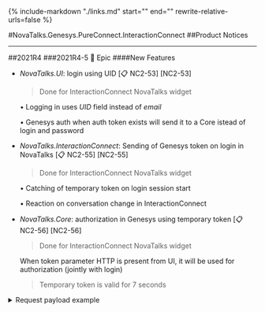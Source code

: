 {%
   include-markdown "./links.md"
   start="<!--tasklink-start-->"
   end="<!--tasklink-end-->"
   rewrite-relative-urls=false
%}

#NovaTalks.Genesys.PureConnect.InteractionConnect
##Product Notices
***
##2021R4
###2021R4-5 :briefcase: Epic
####New Features
- *NovaTalks.UI*: login using UID [:clipboard: NC2-53] [NC2-53]

	> Done for InteractionConnect NovaTalks widget

	• Logging in uses *UID* field instead of *email*

	• Genesys auth when auth token exists will send it to a Core istead of login and password

- *NovaTalks.InteractionConnect*: Sending of Genesys token on login in NovaTalks [:clipboard: NC2-55] [NC2-55]

	> Done for InteractionConnect NovaTalks widget

	• Catching of temporary token on login session start

	• Reaction on conversation change in InteractionConnect

- *NovaTalks.Core*: authorization in Genesys using temporary token [:clipboard: NC2-56] [NC2-56]

	> Done for InteractionConnect NovaTalks widget
	
	When token parameter HTTP is present from UI, it will be used for authorization (jointly with login)

	> Temporary token is valid for 7 seconds
	
<details><summary>Request payload example</summary>
<p>
```
{
"username": "1000",
"authToken": "VDEwMDBYCUNoYXQgQXV0aFgkOThjYWRkZjEtYzEyYy00NzcwLWFlMWUtZDEzY2FhYzk1MTUxWAwzNy43My4xNjcuNDdYJGQxOTAxZjY1LTQ2OWItNGZjNi1iMzUwLTE3ZDU5OTYxNWQ4OQ==",
"authTokenSourceSession": "3316227001",
"authTokenSeed": "d1901f65-469b-4fc6-b350-17d599615d89",
"applicationName": 'Chat Auth'
}

• authToken - token received from Genesys
• authTokenSourceSession - Genesys session ID which is used for token generation
• authTokenSeed - authTokenSeed which is used in token generation request
```
</p>
</details>

- *NovaTalks.UI*,*NovaTalks.Core*: UI adaptation to work with solitary Engine [:clipboard: NC2-57] [NC2-57]
	

	- **NovaTalks.UI**:

		• login with "Genesys Settings" not checked in.
	
		> When it is not checked in and it is Genesys auth, then "No Station" option will be choosen by default

		• user Activation\Deactivation 

		• provider on Profile and Agents pages

		• user edditing for administrators

		• administrator creation (all providers, except genesys)

		• agent creation (only with genesys provider)

	- **NovaTalks.Engine**:

		• added provider on agents' synchronization

		• deleted custom attribute {"genesysSync": true} on agents' synchronization

####Bug Fixes
- none
***


###2021R4-3 :briefcase: Epic
####New Features
- *NovaTalks.ChatProxy*: ChatProxy :material-arrow-right: ChatWoot connector [:clipboard: NC2-26] [NC2-26]

- *Nova.Chats*: UI extension [:clipboard: NC2-27] [NC2-27]

	- **Logo**:

		Logo icon: on Login and Dashboard pages

	- **Left sidebar**:

		Conversations tab

	- **op right pannel**:

		Icon: add "..." button to entry Settings

	- **Account settings fields**:

		Image: editable

		Full Name: non-editable

		Display Name: editable

		Email Address: non-editable

		Language: editable (only administrator)
	
	> Administrator changes system language for himself and his created agents

- *NovaTalks.Core*: CRUD methods for Agents [:clipboard: NC2-34] [NC2-34]

	• Login: check if "cofirmed_at" != NULL

	> api/v1/accounts/accountId/agents/agentId/login

	• Delete: set "cofirmed_at" to NULL

	> api/v1/accounts/accountId/agents/agentId/delete

	• Activate: activate Agent

	> api/v1/accounts/accountId/agents/agentId/activate

	• Deactivate: deactivate Agent

	> api/v1/accounts/accountId/agents/agentId/deactivate

	• PermanentDelete: delete Agent

	> api/v1/accounts/accountId/agents/agentId/permanentDelete

- *Nova.Chats*: BotAgent development [:clipboard: NC2-32] [NC2-32] (The task has been extended with [:clipboard: NOV-299] [NOV-299])

	- **Implementation specifics**:

		• BotAgent is a system agent
	
		• Realized as an additional Nova.Chats View in the agent workplace
	
		• Agent's credentials in Widget are the same as in workplace
	
		• Synchronization of actions made in widget and workplace
	
		> actions with conversations: pickup, disconnect, transfer 
	
		> agent's statuses: online, busy, offline
	
		• Telegram plus BotAgent: works without problems on API Inbox
	
		• Telegram Inbox plus buttons: doest not have integrated buttons 
	
		• Website Inbox plus buttons: widget uses his own endpoints (api/v1/widget) to send messages to ChatWoot

		• Rich Media are visible in agent's workplace as a title without buttons
	
		• Only one bot per inbox

		• "transfer" word transfers on operators' team
	
		> default behaviour, if client didn't specify team's or agent's name
	
		> transfer on agent or team can be initiated at any time

	- **Rich Media payloads available in ChatWoot**:

		• "input_select": same as "quick replies" or "inline-buttons" in BotFlow
	
		• "cards": same as "generic-template" in BotFlow
	
		> buttons can be added to the "card", but Web Widget would not react to them

		• "input_email": in BotFlow conform to text message asking to enter Email
	
		> renders as a field to enter Email value in Web Widget 
	
		• "article": same as "inline-button" (type: url) or "rich-link" in BotFlow

	> Inbox webhook will receive events with "content_type" and "content_attributes"

####Bug Fixes
- *Nova.Chats*: UI [:clipboard: NC2-39] [NC2-39]

	• UI: hidden "Notifications" icon (bell)

	• UI: buttons intersection in Russian locale

	• User Sync: added Genesys user attribute to synchronized users 

	• User Sync: synchronized users are added to Inbox
  
	> configuration has "apiInboxId" which tie created user to Inbox

	• User Sync: all users synchronized as agents
  
	> no relation to roles, only on "NovaTalks.sync": "true" attribute value

	• Admin UI: force Genesys user synchronization button

	• Admin UI: shows in "Agents" menu - "Provider" column if user is local or synchronized from Genesys

	• Admin UI: restriction on Genesys users edititng, only deletion

	• Admin UI: local administrators can change password and not reset password

	• User UI: "Change Password" option changes password Genesys (agents) or locally (administrators)

	• User UI: shows in "Profile Settings" - "Provider" if it is Genesys or local user

- *Nova.Chats*: UI [:clipboard: NC2-41] [NC2-41]

	- Genesys station droplist choose option (active only with Genesys Settings checkbox checked)
		
		• No Station
	
		• Workstation
	
		• Remote Workstation
	
		• Remote Number
	
	- Dashboard redirect on zero conversations

	- Genesys-ChatWoot mapping
		
		• config has "online" and "busy" statuses mapping

<details><summary>Envirounment variables in config</summary>
<p>

```		
SERVER_HOST=0.0.0.0
SERVER_PORT=3001
RUBY_HOST=http://srv-captain--novachats2-demo-chatwoot-web:3000
GENESYS_HOST=https://pureconnect.demo.novait.com.ua/api/192.168.124.160
NOVA_CHATS_ENGINE_HOST=http://srv-captain--novachats2-demo-engine:3000
NOVA_CHATS_PURECONNECT_CONNECTOR=http://srv-captain--novachats2-demo-pureconnect-connector:8000
GENESYS_STATUS_ONLINE=Available
GENESYS_STATUS_BUSY=Do Not disturb

GENESYS_STATUS_ONLINE and GENESYS_STATUS_BUSY - statusId in Genesys.
If does not exist, then sort by alphabet and choose first by isAcdStatus (true for "ONLINE" and false for "BUSY")
```
</p>
</details>

***

###2021R4-2 :briefcase: Epic
####New Features
- *Nova.Chats*: Node.JS ChatWoot Backend expanding [:clipboard: NC2-4] [NC2-4]

	• Operator synchronization with Genesys without email verification
	
	• Function to reset email verification after operator creation

- *Genesys.PureConnect.Sync*: GenesysPureConnect:material-arrow-left::material-arrow-right:Chatwoot user mapping and synchronization [:clipboard: NC2-8] [NC2-8]

	> Users in Genesys must have Custom Attribute "NovaTalks.sync" with value "true"

	- Import of parameters:
	
		• Parameter "Email" will be crated automatically as "{user.id}@chats.local", or it can be written manually in: "Mailbox User":material-arrow-right:"IMAP and/or SMTP":material-arrow-right:"SMTP Email Address To Send To:"

		• Parameter "Name" in IC user configuration is listed as "IC Privacy Name"
	
		• Parameter "Display Name" same as "Name" parameter
	
- *Genesys.PureConnect*: API integration [:clipboard: NC2-30] [NC2-30]

	• Genesys checkbox on Login page

	• Chat "Pickup" button

	• Agent status

	• Limitation of message sending to one when "CanReply" parameter is equal to "false" 

####Bug Fixes
- none
***

##2021R3
####New Features
- *Genesys.PureConnect.Widget*: Interaction Connect Widget development [:clipboard: NC2-2] [NC2-2]

- *Nova.Chats*: ChatWoot Frontend migration to Node.JS [:clipboard: NC2-3] [NC2-3]
	
- *Nova.Chats*: InteractionConnect Widget simplified UI [:clipboard: NC2-5] [NC2-5]

	- **Contact card**:

		• Deleted: **Assign Agent**, **Assign Team**
		
		• Email now is non-editable

		• Deleted: **Social Profiles**, **Company Name**

	- **Conversations tab**:

		• Deleted tabs: **Unassigned**, **All**

		• Now status filters only have Open and Resolved

		• **Resolve** button is inactive if conversation has **Resolved** status

		• Deleted: "..." button (conversation settings)

	- **Setting tab**:

		• Not acessible to agents

	- **Login page**:

		• Deleted: **Create New Account** with the **signupEnabled** option in config

- *NovaTalks.Core*: Outbound messages from BotFlow, BotConnector [:clipboard: NC2-16] [NC2-16]

- *Genesys.PureConnect.Connector*: Core development for outbound messages [:clipboard: NC2-21] [NC2-21]

	- **ChatProxy**:

		• in config cunfigured sending of variable **nova_chatid** with value **{chatid}**

		• in config sending of variables **nova_userid** with value **{userid}**

		• in config sending of variables **nova_source** with value **{source}**

	- **Nova.PureConnect.Connector**:

		• receiving **nova_chatid** value and sending it in **AdditionalAttribute** (entity **Conversation**) 

		• receiving **nova_userid** value and sending it in **AdditionalAttribute** (entity **Conversation**) 

		• receiving **nova_source** value and sending it in **AdditionalAttribute** (entity **Conversation**) 

	> Limitation: one contact for one channel

	> All client's interactions in one channel are stored in one conversation

	> Conversations are linked by **nova_chatid**, **nova_userid**, **nova_source**

- *Nova.Chats*: UI extension [:clipboard: NC2-23] [NC2-23]

	- **Contact Card**:

		• Icon: shows user's avatar 

		• Icon: if user's avatar is not available, shows messanger icon by it's type stored in Conversation's attributes

		> Channel name (source) extracted from field: **additionalAttributes.contactSource**

		> Icons are stored in ./assets/dashboard/images/channels

	- **Contact Card - contact header**:

		• Mini icon: shows messanger icon by it's type stored in Conversation's attributes

		> Icons are stored in ./assets/dashboard/images/channels

		• Mini title: prints messanger name from it's type stored in Conversation's attributes

		> Channel name (source) extracted from field: **additionalAttributes.contactSource**

	- **Conversations tab**:

		• Filters: added "All" option

	> All conversations are realized as concatenation on **Open** and **Resolved** conversations

	> Concatenation result is stored in Vue store

<details><summary>"additionalAttributes"</summary>
<p>
```
Sent to genesys	format:

additionalAttributes: {
      nova_contactName: '{firstname} {lastname}',
      nova_contactEmail: '{userid}@{source}',
      nova_contactChatId: '{chatId}',
      nova_contactUserId: '{userid}',
      nova_contactChannelId: '{channel}',
      nova_contactSource: '{source}',
	  
	  Restriction:
	  without "contactSource" parameter the avatar wouldn't showup
   }
```
</p>
</details>

####Bug Fixes
- none
***